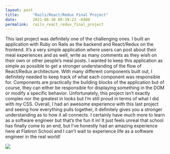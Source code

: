 ```yaml
---
layout: post
title:      "Rails/React/Redux Final Project"
date:       2021-06-30 09:39:23 -0400
permalink:  rails_react_redux_final_project
---
```



This last project was definitely one of the challenging ones. I built an application with Ruby on Rails as the backend and React/Redux on the frontend. It’s a very simple application where users can post about their meal experiences and as well, write as many comments as they wish on their own or other people’s meal posts. I wanted to keep this application as simple as possible to get a stronger understanding of the flow of React/Redux architecture. With many different components built out, I definitely needed to keep track of what each component was responsible for. Components are practically the building blocks of the application but of course, they can either be responsible for displaying something in the DOM or modify a specific behavior. Unfortunately, this project isn’t exactly complex nor the greatest in looks but I’m still proud in terms of what I did with my CSS. Overall, I had an awesome experience with this last project and seeing how everything pulls together, it definitely gives you a stronger understanding as to how it all connects. I certainly have much more to learn as a software engineer but that’s the fun it in! It just feels unreal that school has finally come to an end, but I’ve honestly had an amazing experience here at Flatiron School and I can’t wait to experience life as a software engineer in the real world! 

![](https://imgur.com/9KDVvBw) 
